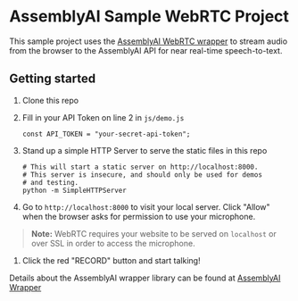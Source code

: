 # AssemblyAI Sample WebRTC Project

This sample project uses the [AssemblyAI WebRTC wrapper](https://github.com/AssemblyAI/assemblyai-webrtc-wrapper) to stream audio from the browser to the AssemblyAI API for near real-time speech-to-text.

## Getting started

1. Clone this repo
1. Fill in your API Token on line 2 in `js/demo.js`

    ```
    const API_TOKEN = "your-secret-api-token";
    ```

1. Stand up a simple HTTP Server to serve the static files in this repo

    ```
    # This will start a static server on http://localhost:8000.
    # This server is insecure, and should only be used for demos
    # and testing.
    python -m SimpleHTTPServer
    ```

1. Go to `http://localhost:8000` to visit your local server. Click "Allow" when the browser asks for permission to use your microphone.

> **Note:** WebRTC requires your website to be served on `localhost` or over SSL in order to access the microphone.

1. Click the red "RECORD" button and start talking!

Details about the AssemblyAI wrapper library can be found at [AssemblyAI Wrapper](https://github.com/AssemblyAI/assemblyai-webrtc-wrapper)